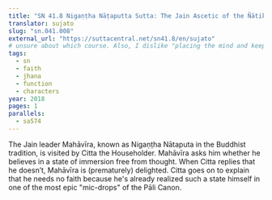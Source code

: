 ```yaml
---
title: "SN 41.8 Nigaṇṭha Nāṭaputta Sutta: The Jain Ascetic of the Ñātika Clan"
translator: sujato
slug: "sn.041.008"
external_url: "https://suttacentral.net/sn41.8/en/sujato"
# unsure about which course. Also, I dislike "placing the mind and keeping it connected" here. Is there a better translation available?
tags:
  - sn
  - faith
  - jhana
  - function
  - characters
year: 2018
pages: 1
parallels:
  - sa574
---
```


The Jain leader Mahāvīra, known as Nigaṇṭha Nātaputa in the Buddhist tradition, is visited by Citta the Householder. Mahāvīra asks him whether he believes in a state of immersion free from thought. When Citta replies that he doesn’t, Mahāvīra is (prematurely) delighted. Citta goes on to explain that he needs no faith because he's already realized such a state himself in one of the most epic "mic-drops" of the Pāli Canon.

